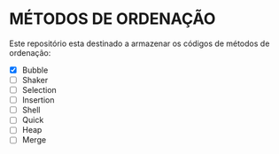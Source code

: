 # MÉTODOS DE ORDENAÇÃO

Este repositório esta destinado a armazenar os códigos de métodos de ordenação:

- [x] Bubble
- [ ] Shaker
- [ ] Selection
- [ ] Insertion
- [ ] Shell
- [ ] Quick
- [ ] Heap
- [ ] Merge